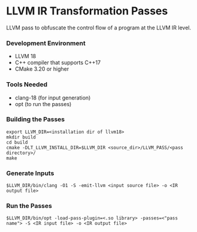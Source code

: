 # LLVM IR Transformation Passes
 LLVM  pass to obfuscate the control flow of a program at the LLVM IR level.

### Development Environment
- LLVM 18
- C++ compiler that supports C++17
- CMake 3.20 or higher

### Tools Needed
- clang-18 (for input generation)
- opt (to run the passes)

### Building the Passes
    export LLVM_DIR=<installation dir of llvm18>
    mkdir build
    cd build
    cmake -DLT_LLVM_INSTALL_DIR=$LLVM_DIR <source_dir>/LLVM_PASS/<pass directory>/
    make

### Generate Inputs
    $LLVM_DIR/bin/clang -O1 -S -emit-llvm <input source file> -o <IR output file>

### Run the Passes
    $LLVM_DIR/bin/opt -load-pass-plugin=<.so library> -passes=<"pass name"> -S <IR input file> -o <IR output file>

